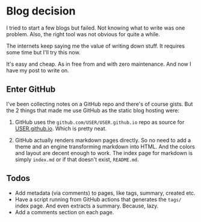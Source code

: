 # Blog decision

I tried to start a few blogs but failed. Not knowing what to write was
one problem. Also, the right tool was not obvious for quite a while.

The internets keep saying me the value of writing down stuff. It requires
some time but I'll try this now.

It's easy and cheap. As in free from and with zero maintenance. And now
I have my post to write on.


## Enter GitHub

I've been collecting notes on a GitHub repo and there's of course gists. But
the 2 things that made me use GitHub as the static blog hosting were:

1. GitHub uses the `github.com/USER/USER.github.io` repo as source for
   [USER.github.io](https://USER.github.io). Which is pretty neat.

2. GitHub actually renders markdown pages directly. So no need to add a theme
   and an engine transforming markdown into HTML. And the colors and layout are
   decent enough to work. The index page for markdown is simply `index.md` or
   if that doesn't exist, `README.md`.


## Todos

- Add metadata (via comments) to pages, like tags, summary, created etc.
- Have a script running from GitHub actions that generates the `tags/`
  index page. And even extracts a summary. Because, lazy.
- Add a comments section on each page.
